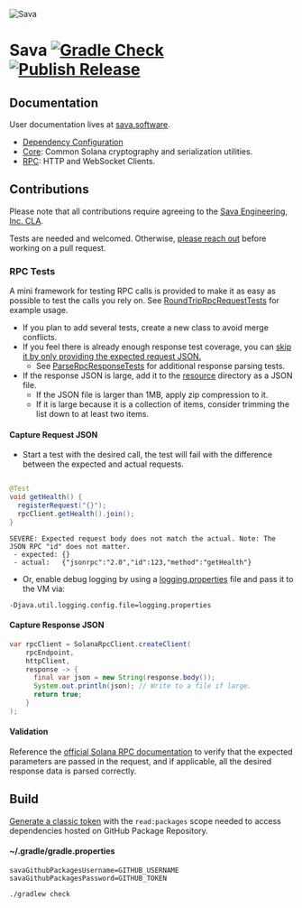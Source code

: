 ![Sava](assets/images/solana_java_cup.svg)

# Sava [![Gradle Check](https://github.com/sava-software/sava/actions/workflows/build.yml/badge.svg)](https://github.com/sava-software/sava/actions/workflows/build.yml) [![Publish Release](https://github.com/sava-software/sava/actions/workflows/publish.yml/badge.svg)](https://github.com/sava-software/sava/actions/workflows/publish.yml)

## Documentation

User documentation lives at [sava.software](https://sava.software/).

* [Dependency Configuration](https://sava.software/quickstart)
* [Core](https://sava.software/libraries/core): Common Solana cryptography and serialization utilities.
* [RPC](https://sava.software/libraries/rpc): HTTP and WebSocket Clients.

## Contributions

Please note that all contributions require agreeing to
the [Sava Engineering, Inc. CLA](https://gist.github.com/jpe7s/09546e42783187c6d04f38e04184ecfa).

Tests are needed and welcomed. Otherwise, [please reach out](https://github.com/sava-software) before working on a pull
request.

### RPC Tests

A mini framework for testing RPC calls is provided to make it as easy as possible to test the calls you rely on.
See [RoundTripRpcRequestTests](sava-rpc/src/test/java/software/sava/rpc/json/http/client/RoundTripRpcRequestTests.java)
for example usage.

* If you plan to add several tests, create a new class to avoid merge conflicts.
* If you feel there is already enough response test coverage, you can [skip it by only providing the expected request
  JSON.](https://github.com/sava-software/sava/blob/55e41207d932708affd05be54168f6bfb6105ec6/sava-rpc/src/test/java/software/sava/rpc/json/http/client/RoundTripRpcRequestTests.java#L30)
  * See [ParseRpcResponseTests](sava-rpc/src/test/java/software/sava/rpc/json/http/client/ParseRpcResponseTests.java)
    for additional response parsing tests.
* If the response JSON is large, add it to the [resource](sava-rpc/src/test/resources/rpc_response_data) directory as a
  JSON file.
  * If the JSON file is larger than 1MB, apply zip compression to it.
  * If it is large because it is a collection of items, consider trimming the list down to at least two items.

#### Capture Request JSON

* Start a test with the desired call, the test will fail with the difference between the expected and actual requests.

```java

@Test
void getHealth() {
  registerRequest("{}");
  rpcClient.getHealth().join();
}
```

```text
SEVERE: Expected request body does not match the actual. Note: The JSON RPC "id" does not matter.
 - expected: {}
 - actual:   {"jsonrpc":"2.0","id":123,"method":"getHealth"}
```

* Or, enable debug logging by using a [logging.properties](logging.properties) file and pass it to the VM via:

``` 
-Djava.util.logging.config.file=logging.properties
```

#### Capture Response JSON

```java
var rpcClient = SolanaRpcClient.createClient(
    rpcEndpoint,
    httpClient,
    response -> {
      final var json = new String(response.body());
      System.out.println(json); // Write to a file if large.
      return true;
    }
);
```

#### Validation

Reference the [official Solana RPC documentation](https://solana.com/docs/rpc/http) to verify that the expected
parameters are passed in the request, and if applicable, all the desired response data is parsed correctly.

## Build

[Generate a classic token](https://github.com/settings/tokens) with the `read:packages` scope needed to access
dependencies hosted on GitHub Package Repository.

#### ~/.gradle/gradle.properties

```properties
savaGithubPackagesUsername=GITHUB_USERNAME
savaGithubPackagesPassword=GITHUB_TOKEN
```

```shell
./gradlew check
```
